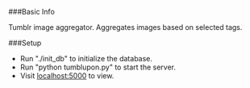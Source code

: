 ###Basic Info

Tumblr image aggregator. Aggregates images based on selected tags.

###Setup

* Run "./init_db" to initialize the database.
* Run "python tumblupon.py" to start the server.
* Visit [localhost:5000](http://localhost:5000) to view.
